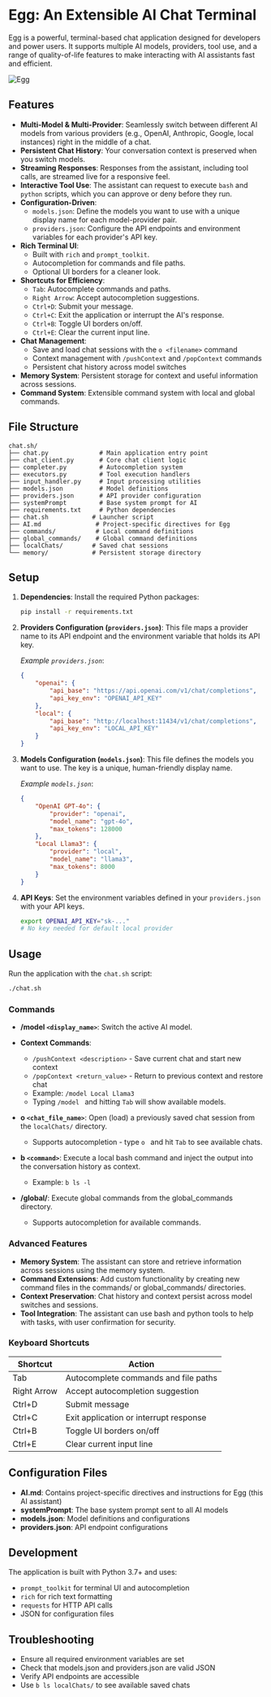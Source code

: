 # Egg: An Extensible AI Chat Terminal

Egg is a powerful, terminal-based chat application designed for developers and power users. It supports multiple AI models, providers, tool use, and a range of quality-of-life features to make interacting with AI assistants fast and efficient.


![Egg](egg.gif)


## Features

- **Multi-Model & Multi-Provider**: Seamlessly switch between different AI models from various providers (e.g., OpenAI, Anthropic, Google, local instances) right in the middle of a chat.
- **Persistent Chat History**: Your conversation context is preserved when you switch models.
- **Streaming Responses**: Responses from the assistant, including tool calls, are streamed live for a responsive feel.
- **Interactive Tool Use**: The assistant can request to execute `bash` and `python` scripts, which you can approve or deny before they run.
- **Configuration-Driven**:
    - `models.json`: Define the models you want to use with a unique display name for each model-provider pair.
    - `providers.json`: Configure the API endpoints and environment variables for each provider's API key.
- **Rich Terminal UI**:
    - Built with `rich` and `prompt_toolkit`.
    - Autocompletion for commands and file paths.
    - Optional UI borders for a cleaner look.
- **Shortcuts for Efficiency**:
    - `Tab`: Autocomplete commands and paths.
    - `Right Arrow`: Accept autocompletion suggestions.
    - `Ctrl+D`: Submit your message.
    - `Ctrl+C`: Exit the application or interrupt the AI's response.
    - `Ctrl+B`: Toggle UI borders on/off.
    - `Ctrl+E`: Clear the current input line.
- **Chat Management**:
    - Save and load chat sessions with the `o <filename>` command
    - Context management with `/pushContext` and `/popContext` commands
    - Persistent chat history across model switches
- **Memory System**: Persistent storage for context and useful information across sessions.
- **Command System**: Extensible command system with local and global commands.

## File Structure

```
chat.sh/
├── chat.py              # Main application entry point
├── chat_client.py       # Core chat client logic
├── completer.py         # Autocompletion system
├── executors.py         # Tool execution handlers
├── input_handler.py     # Input processing utilities
├── models.json          # Model definitions
├── providers.json       # API provider configuration
├── systemPrompt         # Base system prompt for AI
├── requirements.txt     # Python dependencies
├── chat.sh            # Launcher script
├── AI.md               # Project-specific directives for Egg
├── commands/           # Local command definitions
├── global_commands/    # Global command definitions
├── localChats/        # Saved chat sessions
└── memory/            # Persistent storage directory
```

## Setup

1.  **Dependencies**: Install the required Python packages:
    ```bash
    pip install -r requirements.txt
    ```

2.  **Providers Configuration (`providers.json`)**:
    This file maps a provider name to its API endpoint and the environment variable that holds its API key.

    *Example `providers.json`*:
    ```json
    {
        "openai": {
            "api_base": "https://api.openai.com/v1/chat/completions",
            "api_key_env": "OPENAI_API_KEY"
        },
        "local": {
            "api_base": "http://localhost:11434/v1/chat/completions",
            "api_key_env": "LOCAL_API_KEY"
        }
    }
    ```

3.  **Models Configuration (`models.json`)**:
    This file defines the models you want to use. The key is a unique, human-friendly display name.

    *Example `models.json`*:
    ```json
    {
        "OpenAI GPT-4o": {
            "provider": "openai",
            "model_name": "gpt-4o",
            "max_tokens": 128000
        },
        "Local Llama3": {
            "provider": "local",
            "model_name": "llama3",
            "max_tokens": 8000
        }
    }
    ```

4.  **API Keys**: Set the environment variables defined in your `providers.json` with your API keys.
    ```bash
    export OPENAI_API_KEY="sk-..."
    # No key needed for default local provider
    ```

## Usage

Run the application with the `chat.sh` script:
```bash
./chat.sh
```

### Commands

- **/model `<display_name>`**: Switch the active AI model.

- **Context Commands**:
  - `/pushContext <description>` - Save current chat and start new context
  - `/popContext <return_value>` - Return to previous context and restore chat
  - Example: `/model Local Llama3`
  - Typing `/model ` and hitting `Tab` will show available models.

- **o `<chat_file_name>`**: Open (load) a previously saved chat session from the `localChats/` directory.
  - Supports autocompletion - type `o ` and hit `Tab` to see available chats.

- **b `<command>`**: Execute a local bash command and inject the output into the conversation history as context.
  - Example: `b ls -l`

- **/global/<command>**: Execute global commands from the global_commands directory.
  - Supports autocompletion for available commands.

### Advanced Features

- **Memory System**: The assistant can store and retrieve information across sessions using the memory system.
- **Command Extensions**: Add custom functionality by creating new command files in the commands/ or global_commands/ directories.
- **Context Preservation**: Chat history and context persist across model switches and sessions.
- **Tool Integration**: The assistant can use bash and python tools to help with tasks, with user confirmation for security.

### Keyboard Shortcuts

| Shortcut | Action |
|----------|--------|
| Tab | Autocomplete commands and file paths |
| Right Arrow | Accept autocompletion suggestion |
| Ctrl+D | Submit message |
| Ctrl+C | Exit application or interrupt response |
| Ctrl+B | Toggle UI borders on/off |
| Ctrl+E | Clear current input line |

## Configuration Files

- **AI.md**: Contains project-specific directives and instructions for Egg (this AI assistant)
- **systemPrompt**: The base system prompt sent to all AI models
- **models.json**: Model definitions and configurations
- **providers.json**: API endpoint configurations

## Development

The application is built with Python 3.7+ and uses:
- `prompt_toolkit` for terminal UI and autocompletion
- `rich` for rich text formatting
- `requests` for HTTP API calls
- JSON for configuration files

## Troubleshooting

- Ensure all required environment variables are set
- Check that models.json and providers.json are valid JSON
- Verify API endpoints are accessible
- Use `b ls localChats/` to see available saved chats
